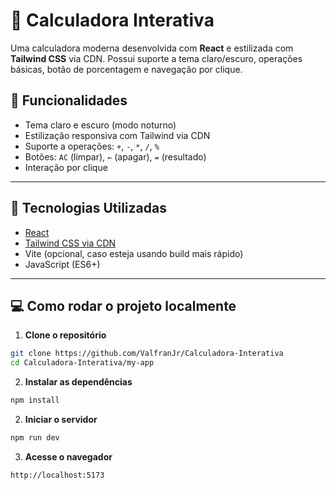 # 🧮 Calculadora Interativa

Uma calculadora moderna desenvolvida com **React** e estilizada com **Tailwind CSS** via CDN. Possui suporte a tema claro/escuro, operações básicas, botão de porcentagem e navegação por clique.

## 🚀 Funcionalidades

- Tema claro e escuro (modo noturno)
- Estilização responsiva com Tailwind via CDN
- Suporte a operações: `+`, `-`, `*`, `/`, `%`
- Botões: `AC` (limpar), `←` (apagar), `=` (resultado)
- Interação por clique

---

## 🧱 Tecnologias Utilizadas

- [React](https://reactjs.org/)
- [Tailwind CSS via CDN](https://tailwindcss.com/docs/installation/play-cdn)
- Vite (opcional, caso esteja usando build mais rápido)
- JavaScript (ES6+)

---

## 💻 Como rodar o projeto localmente

1. **Clone o repositório**

```bash
git clone https://github.com/ValfranJr/Calculadora-Interativa
cd Calculadora-Interativa/my-app
```

2. **Instalar as dependências**
```bash
npm install
```

2. **Iniciar o servidor**

```bash
npm run dev
```

3. **Acesse o navegador**

```bash
http://localhost:5173
```
